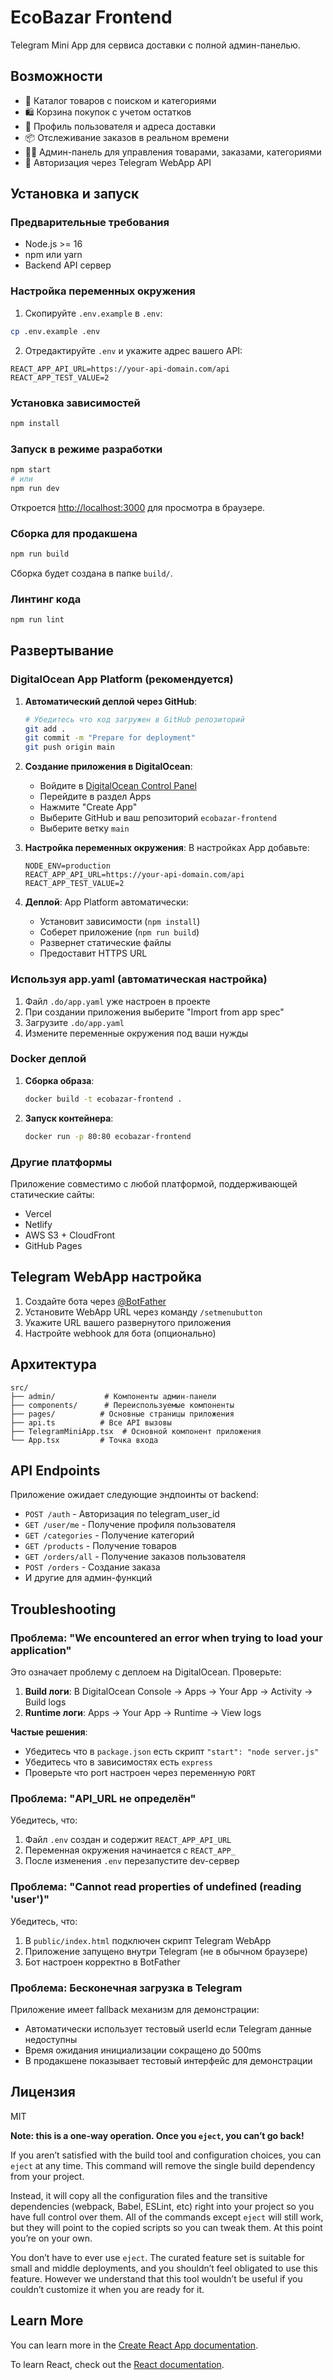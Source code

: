 # EcoBazar Frontend

Telegram Mini App для сервиса доставки с полной админ-панелью.

## Возможности

- 🛒 Каталог товаров с поиском и категориями
- 🛍️ Корзина покупок с учетом остатков
- 📱 Профиль пользователя и адреса доставки
- 📦 Отслеживание заказов в реальном времени
- 👨‍💼 Админ-панель для управления товарами, заказами, категориями
- 🔐 Авторизация через Telegram WebApp API

## Установка и запуск

### Предварительные требования

- Node.js >= 16
- npm или yarn
- Backend API сервер

### Настройка переменных окружения

1. Скопируйте `.env.example` в `.env`:
```bash
cp .env.example .env
```

2. Отредактируйте `.env` и укажите адрес вашего API:
```env
REACT_APP_API_URL=https://your-api-domain.com/api
REACT_APP_TEST_VALUE=2
```

### Установка зависимостей

```bash
npm install
```

### Запуск в режиме разработки

```bash
npm start
# или
npm run dev
```

Откроется [http://localhost:3000](http://localhost:3000) для просмотра в браузере.

### Сборка для продакшена

```bash
npm run build
```

Сборка будет создана в папке `build/`.

### Линтинг кода

```bash
npm run lint
```

## Развертывание

### DigitalOcean App Platform (рекомендуется)

1. **Автоматический деплой через GitHub**:
   ```bash
   # Убедитесь что код загружен в GitHub репозиторий
   git add .
   git commit -m "Prepare for deployment"
   git push origin main
   ```

2. **Создание приложения в DigitalOcean**:
   - Войдите в [DigitalOcean Control Panel](https://cloud.digitalocean.com)
   - Перейдите в раздел Apps
   - Нажмите "Create App"
   - Выберите GitHub и ваш репозиторий `ecobazar-frontend`
   - Выберите ветку `main`

3. **Настройка переменных окружения**:
   В настройках App добавьте:
   ```
   NODE_ENV=production
   REACT_APP_API_URL=https://your-api-domain.com/api
   REACT_APP_TEST_VALUE=2
   ```

4. **Деплой**:
   App Platform автоматически:
   - Установит зависимости (`npm install`)
   - Соберет приложение (`npm run build`)
   - Развернет статические файлы
   - Предоставит HTTPS URL

### Используя app.yaml (автоматическая настройка)

1. Файл `.do/app.yaml` уже настроен в проекте
2. При создании приложения выберите "Import from app spec"
3. Загрузите `.do/app.yaml`
4. Измените переменные окружения под ваши нужды

### Docker деплой

1. **Сборка образа**:
   ```bash
   docker build -t ecobazar-frontend .
   ```

2. **Запуск контейнера**:
   ```bash
   docker run -p 80:80 ecobazar-frontend
   ```

### Другие платформы

Приложение совместимо с любой платформой, поддерживающей статические сайты:
- Vercel
- Netlify
- AWS S3 + CloudFront
- GitHub Pages

## Telegram WebApp настройка

1. Создайте бота через [@BotFather](https://t.me/BotFather)
2. Установите WebApp URL через команду `/setmenubutton`
3. Укажите URL вашего развернутого приложения
4. Настройте webhook для бота (опционально)

## Архитектура

```
src/
├── admin/           # Компоненты админ-панели
├── components/      # Переиспользуемые компоненты
├── pages/          # Основные страницы приложения
├── api.ts          # Все API вызовы
├── TelegramMiniApp.tsx  # Основной компонент приложения
└── App.tsx         # Точка входа
```

## API Endpoints

Приложение ожидает следующие эндпоинты от backend:

- `POST /auth` - Авторизация по telegram_user_id
- `GET /user/me` - Получение профиля пользователя
- `GET /categories` - Получение категорий
- `GET /products` - Получение товаров
- `GET /orders/all` - Получение заказов пользователя
- `POST /orders` - Создание заказа
- И другие для админ-функций

## Troubleshooting

### Проблема: "We encountered an error when trying to load your application"

Это означает проблему с деплоем на DigitalOcean. Проверьте:

1. **Build логи**: В DigitalOcean Console → Apps → Your App → Activity → Build logs
2. **Runtime логи**: Apps → Your App → Runtime → View logs

**Частые решения**:
- Убедитесь что в `package.json` есть скрипт `"start": "node server.js"`
- Убедитесь что в зависимостях есть `express`
- Проверьте что port настроен через переменную `PORT`

### Проблема: "API_URL не определён"

Убедитесь, что:
1. Файл `.env` создан и содержит `REACT_APP_API_URL`
2. Переменная окружения начинается с `REACT_APP_`
3. После изменения `.env` перезапустите dev-сервер

### Проблема: "Cannot read properties of undefined (reading 'user')"

Убедитесь, что:
1. В `public/index.html` подключен скрипт Telegram WebApp
2. Приложение запущено внутри Telegram (не в обычном браузере)
3. Бот настроен корректно в BotFather

### Проблема: Бесконечная загрузка в Telegram

Приложение имеет fallback механизм для демонстрации:
- Автоматически использует тестовый userId если Telegram данные недоступны
- Время ожидания инициализации сокращено до 500ms
- В продакшене показывает тестовый интерфейс для демонстрации

## Лицензия

MIT

**Note: this is a one-way operation. Once you `eject`, you can’t go back!**

If you aren’t satisfied with the build tool and configuration choices, you can `eject` at any time. This command will remove the single build dependency from your project.

Instead, it will copy all the configuration files and the transitive dependencies (webpack, Babel, ESLint, etc) right into your project so you have full control over them. All of the commands except `eject` will still work, but they will point to the copied scripts so you can tweak them. At this point you’re on your own.

You don’t have to ever use `eject`. The curated feature set is suitable for small and middle deployments, and you shouldn’t feel obligated to use this feature. However we understand that this tool wouldn’t be useful if you couldn’t customize it when you are ready for it.

## Learn More

You can learn more in the [Create React App documentation](https://facebook.github.io/create-react-app/docs/getting-started).

To learn React, check out the [React documentation](https://reactjs.org/).
